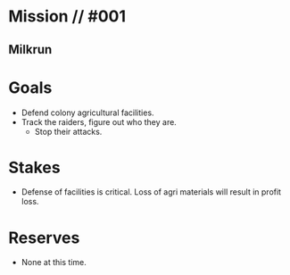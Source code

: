 # Mission // #001
## Milkrun
# Goals
- Defend colony agricultural facilities.
- Track the raiders, figure out who they are.
  - Stop their attacks.

# Stakes
- Defense of facilities is critical. Loss of agri materials will result in profit loss.

# Reserves
- None at this time.
